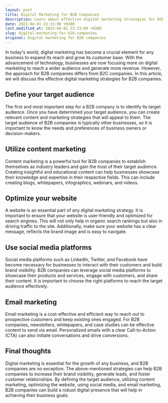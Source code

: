 ```yaml
---
layout: post
title: Digital Marketing for B2B Companies
description: Learn about effective digital marketing strategies for B2B companies to improve your company's growth and success.
date: 2023-04-01 23:33:00 +0300
last_modified_at: 2023-04-01 23:33:00 +0300
slug: digital-marketing-for-b2b-companies
original: Digital marketing for B2B companies
---
```

In today's world, digital marketing has become a crucial element for any business to expand its reach and grow its customer base. With the advancement of technology, businesses are now focusing more on digital marketing to reach a wider audience and generate more revenue. However, the approach for B2B companies differs from B2C companies. In this article, we will discuss the effective digital marketing strategies for B2B companies.

## Define your target audience

The first and most important step for a B2B company is to identify its target audience. Once you have determined your target audience, you can create relevant content and marketing strategies that will appeal to them. The target audience of B2B companies is typically other businesses, so it is important to know the needs and preferences of business owners or decision-makers.

## Utilize content marketing

Content marketing is a powerful tool for B2B companies to establish themselves as industry leaders and gain the trust of their target audience. Creating insightful and educational content can help businesses showcase their knowledge and expertise in their respective fields. This can include creating blogs, whitepapers, infographics, webinars, and videos.

## Optimize your website

A website is an essential part of any digital marketing strategy. It is important to ensure that your website is user-friendly and optimized for search engines. This will not only help in organic search rankings but also in driving traffic to the site. Additionally, make sure your website has a clear message, reflects the brand image and is easy to navigate.

## Use social media platforms

Social media platforms such as LinkedIn, Twitter, and Facebook have become necessary for businesses to interact with their customers and build brand visibility. B2B companies can leverage social media platforms to showcase their products and services, engage with customers, and share their content. It is important to choose the right platforms to reach the target audience effectively.

## Email marketing

Email marketing is a cost-effective and efficient way to reach out to prospective customers and keep existing ones engaged. For B2B companies, newsletters, whitepapers, and case studies can be effective content to send via email. Personalized emails with a clear Call-to-Action (CTA) can also initiate conversations and drive conversions.

## Final thoughts

Digital marketing is essential for the growth of any business, and B2B companies are no exception. The above-mentioned strategies can help B2B companies to increase their brand visibility, generate leads, and foster customer relationships. By defining the target audience, utilizing content marketing, optimizing the website, using social media, and email marketing, B2B companies can build a robust digital presence that will help in achieving their business goals.